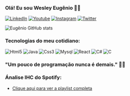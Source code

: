 
### Olá! Eu sou Wesley Eugênio ✌🏿

[![LinkedIn](https://img.shields.io/badge/LinkedIn-0077B5?style=for-the-badge&logo=linkedin&logoColor=white)](https://www.linkedin.com/in/wesley-costa-2021/)
[![Youtube](https://img.shields.io/badge/YouTube-FF0000?style=for-the-badge&logo=youtube&logoColor=white)](https://www.youtube.com/channel/UClLcwpvXaRqk_An1ZTPo5Gw)
[![Instagram](https://img.shields.io/badge/Instagram-E4405F?style=for-the-badge&logo=instagram&logoColor=white)](https://www.instagram.com/wesley.eugenio_18/)
[![Twitter](https://img.shields.io/badge/Twitter-1DA1F2?style=for-the-badge&logo=twitter&logoColor=white)](https://twitter.com/WesleyEugnio1)

![Eugênio GitHub stats](https://github-readme-stats.vercel.app/api?username=eugenio-cyber&show_icons=true&theme=dark)

### Tecnologias do meu cotidiano:

<div style="display: inline_block">
    <img aling="center" alt="Html5" src="https://img.shields.io/badge/HTML5-E34F26?style=for-the-badge&logo=html5&logoColor=white" />
    <img aling="center" alt="Java" src="https://img.shields.io/badge/Java-ED8B00?style=for-the-badge&logo=java&logoColor=white" />
    <img aling="center" alt="Css3" src="https://img.shields.io/badge/CSS3-1572B6?style=for-the-badge&logo=css3&logoColor=white" />
    <img aling="center" alt="Mysql" src="https://img.shields.io/badge/MySQL-00000F?style=for-the-badge&logo=mysql&logoColor=white" />
    <img aling="center" alt="React" src="https://img.shields.io/badge/React-20232A?style=for-the-badge&logo=react&logoColor=61DAFB" />
    <img aling="center" alt="C#" src="https://img.shields.io/badge/C%23-239120?style=for-the-badge&logo=c-sharp&logoColor=white" />
    <img aling="center" alt="C" src="https://img.shields.io/badge/C-00599C?style=for-the-badge&logo=c&logoColor=white" />
</div>

### "Um pouco de programação nunca é demais." 🤙🏿

### Ánalise IHC do Spotify:

- [Clique aqui para ver a playlist completa](https://youtube.com/playlist?list=PL45WrILY0OAEBi7LODng88_lF8Dw9KGiO)
